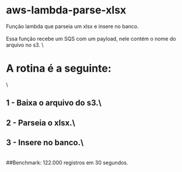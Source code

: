 # aws-lambda-parse-xlsx
Função lambda que parseia um xlsx e insere no banco.
\
\
Essa função recebe um SQS com um payload, nele contém o nome do arquivo no s3.
\
# A rotina é a seguinte:
\
## 1 - Baixa o arquivo do s3.\
## 2 - Parseia o xlsx.\
## 3 - Insere no banco.\
\
##Benchmark: 122.000 registros em 30 segundos.
